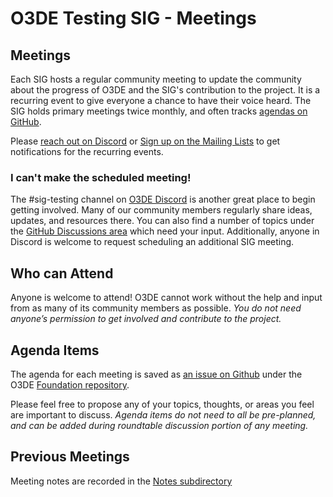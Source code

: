 # O3DE Testing SIG - Meetings

## Meetings

Each SIG hosts a regular community meeting to update the community about the progress of O3DE and the SIG's contribution to the project. It is a recurring event to give everyone a chance to have their voice heard. The SIG holds primary meetings twice monthly, and often tracks [agendas on GitHub](https://github.com/o3de/foundation/issues?q=is%3Aopen+label%3Asig%2Ftesting+label%3Amtg-agenda+).

Please [reach out on Discord](https://discord.gg/p3padwr58u) or [Sign up on the Mailing Lists](https://lists.o3de.org/groups) to get notifications for the recurring events.

### I can't make the scheduled meeting!

The #sig-testing channel on [O3DE Discord](https://discord.gg/6cbrfZgyfg) is another great place to begin getting involved. Many of our community members regularly share ideas, updates, and resources there. You can also find a number of topics under the [GitHub Discussions area](https://github.com/o3de/foundation/discussions) which need your input. Additionally, anyone in Discord is welcome to request scheduling an additional SIG meeting.

## Who can Attend

Anyone is welcome to attend! O3DE cannot work without the help and input from as many of its community members as possible. *You do not need anyone’s permission to get involved and contribute to the project.*

## Agenda Items

The agenda for each meeting is saved as [an issue on Github](https://github.com/o3de/foundation/issues?q=label%3Asig%2Ftesting+label%3Amtg-agenda+) under the O3DE [Foundation repository](https://github.com/o3de/foundation).

Please feel free to propose any of your topics, thoughts, or areas you feel are important to discuss. *Agenda items do not need to all be pre-planned, and can be added during roundtable discussion portion of any meeting.*

## Previous Meetings

Meeting notes are recorded in the [Notes subdirectory](https://github.com/o3de/sig-testing/tree/main/meetings/notes)
